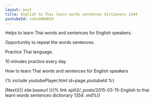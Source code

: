 ```yaml
---
layout: post
title: English to Thai learn words sentences dictionary 1494 
youtubeId: vnGvSHNdRI0
---
```

 
 
Helps to learn Thai words and sentences for English speakers.

Opportunitiy to repeat the words sentences. 

Practice Thai language. 
 
10 minutes practice every day. 
 
How to learn Thai words and sentences for English speakers 
 
{% include youtubePlayer.html id=page.youtubeId %}
 
 
[Next]({{ site.baseurl }}{% link  split2/_posts/2015-03-15-English to thai learn words sentences dictionary 1354 .md%})
 
